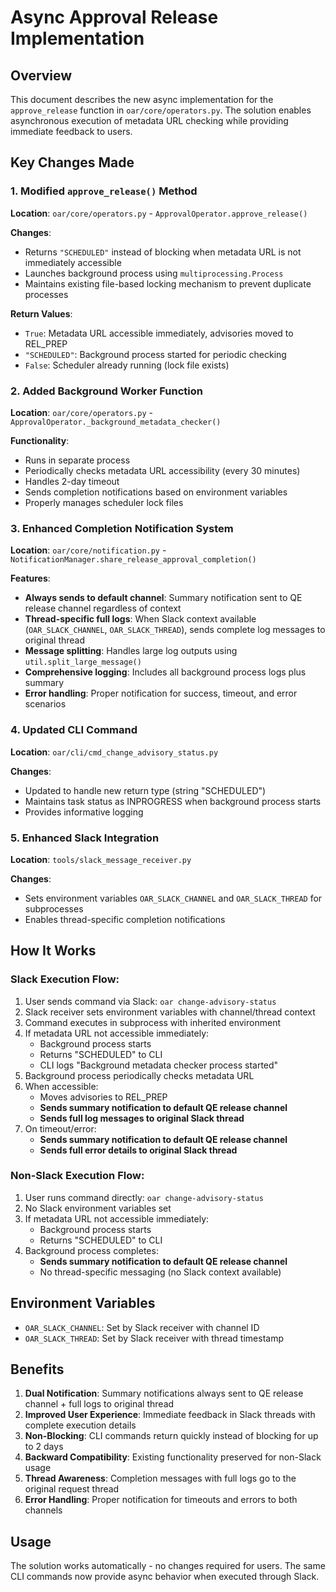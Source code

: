 # Async Approval Release Implementation

## Overview

This document describes the new async implementation for the `approve_release` function in `oar/core/operators.py`. The solution enables asynchronous execution of metadata URL checking while providing immediate feedback to users.

## Key Changes Made

### 1. Modified `approve_release()` Method

**Location**: `oar/core/operators.py` - `ApprovalOperator.approve_release()`

**Changes**:
- Returns `"SCHEDULED"` instead of blocking when metadata URL is not immediately accessible
- Launches background process using `multiprocessing.Process`
- Maintains existing file-based locking mechanism to prevent duplicate processes

**Return Values**:
- `True`: Metadata URL accessible immediately, advisories moved to REL_PREP
- `"SCHEDULED"`: Background process started for periodic checking
- `False`: Scheduler already running (lock file exists)

### 2. Added Background Worker Function

**Location**: `oar/core/operators.py` - `ApprovalOperator._background_metadata_checker()`

**Functionality**:
- Runs in separate process
- Periodically checks metadata URL accessibility (every 30 minutes)
- Handles 2-day timeout
- Sends completion notifications based on environment variables
- Properly manages scheduler lock files

### 3. Enhanced Completion Notification System

**Location**: `oar/core/notification.py` - `NotificationManager.share_release_approval_completion()`

**Features**:
- **Always sends to default channel**: Summary notification sent to QE release channel regardless of context
- **Thread-specific full logs**: When Slack context available (`OAR_SLACK_CHANNEL`, `OAR_SLACK_THREAD`), sends complete log messages to original thread
- **Message splitting**: Handles large log outputs using `util.split_large_message()`
- **Comprehensive logging**: Includes all background process logs plus summary
- **Error handling**: Proper notification for success, timeout, and error scenarios

### 4. Updated CLI Command

**Location**: `oar/cli/cmd_change_advisory_status.py`

**Changes**:
- Updated to handle new return type (string "SCHEDULED")
- Maintains task status as INPROGRESS when background process starts
- Provides informative logging

### 5. Enhanced Slack Integration

**Location**: `tools/slack_message_receiver.py`

**Changes**:
- Sets environment variables `OAR_SLACK_CHANNEL` and `OAR_SLACK_THREAD` for subprocesses
- Enables thread-specific completion notifications

## How It Works

### Slack Execution Flow:
1. User sends command via Slack: `oar change-advisory-status`
2. Slack receiver sets environment variables with channel/thread context
3. Command executes in subprocess with inherited environment
4. If metadata URL not accessible immediately:
   - Background process starts
   - Returns "SCHEDULED" to CLI
   - CLI logs "Background metadata checker process started"
5. Background process periodically checks metadata URL
6. When accessible:
   - Moves advisories to REL_PREP
   - **Sends summary notification to default QE release channel**
   - **Sends full log messages to original Slack thread**
7. On timeout/error:
   - **Sends summary notification to default QE release channel**
   - **Sends full error details to original Slack thread**

### Non-Slack Execution Flow:
1. User runs command directly: `oar change-advisory-status`
2. No Slack environment variables set
3. If metadata URL not accessible immediately:
   - Background process starts
   - Returns "SCHEDULED" to CLI
4. Background process completes:
   - **Sends summary notification to default QE release channel**
   - No thread-specific messaging (no Slack context available)

## Environment Variables

- `OAR_SLACK_CHANNEL`: Set by Slack receiver with channel ID
- `OAR_SLACK_THREAD`: Set by Slack receiver with thread timestamp

## Benefits

1. **Dual Notification**: Summary notifications always sent to QE release channel + full logs to original thread
2. **Improved User Experience**: Immediate feedback in Slack threads with complete execution details
3. **Non-Blocking**: CLI commands return quickly instead of blocking for up to 2 days
4. **Backward Compatibility**: Existing functionality preserved for non-Slack usage
5. **Thread Awareness**: Completion messages with full logs go to the original request thread
6. **Error Handling**: Proper notification for timeouts and errors to both channels

## Usage

The solution works automatically - no changes required for users. The same CLI commands now provide async behavior when executed through Slack.
